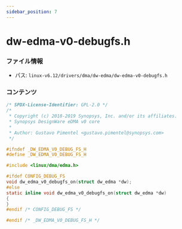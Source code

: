 ```yaml
---
sidebar_position: 7
---
```

# dw-edma-v0-debugfs.h

### ファイル情報

- パス: `linux-v6.12/drivers/dma/dw-edma/dw-edma-v0-debugfs.h`

### コンテンツ

```h
/* SPDX-License-Identifier: GPL-2.0 */
/*
 * Copyright (c) 2018-2019 Synopsys, Inc. and/or its affiliates.
 * Synopsys DesignWare eDMA v0 core
 *
 * Author: Gustavo Pimentel <gustavo.pimentel@synopsys.com>
 */

#ifndef _DW_EDMA_V0_DEBUG_FS_H
#define _DW_EDMA_V0_DEBUG_FS_H

#include <linux/dma/edma.h>

#ifdef CONFIG_DEBUG_FS
void dw_edma_v0_debugfs_on(struct dw_edma *dw);
#else
static inline void dw_edma_v0_debugfs_on(struct dw_edma *dw)
{
}
#endif /* CONFIG_DEBUG_FS */

#endif /* _DW_EDMA_V0_DEBUG_FS_H */

```
